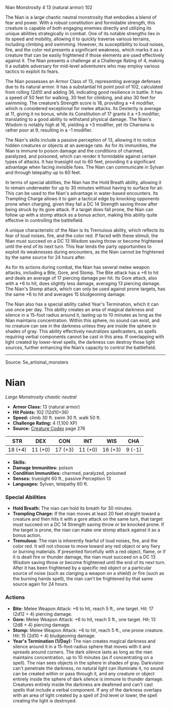 <MonsterName/>Nian</MonsterName>
<CreatureType/>Monstrosity</CreatureType>
<CR/>4</CR>
<AC/>13 (natural armor)</AC>
<HP/>102</HP>
<summary>The Nian is a large chaotic neutral monstrosity that embodies a blend of fear and power. With a robust constitution and formidable strength, this creature is capable of both engaging enemies directly and utilizing its unique abilities strategically in combat. One of its notable strengths lies in its speed and mobility, allowing it to quickly traverse various terrains, including climbing and swimming. However, its susceptibility to loud noises, fire, and the color red presents a significant weakness, which marks it as a creature that can be easily frightened if those elements are used effectively against it. The Nian presents a challenge at a Challenge Rating of 4, making it a suitable adversary for mid-level adventurers who may employ various tactics to exploit its fears.</summary>

<detail>

The Nian possesses an Armor Class of 13, representing average defenses due to its natural armor. It has a substantial hit point pool of 102, calculated from rolling 12d10 and adding 36, indicating good resilience in battle. It has a speed of 50 feet for walking, 30 feet for climbing, and also 30 feet for swimming. The creature’s Strength score is 18, providing a +4 modifier, which is considered exceptional for melee attacks. Its Dexterity is average at 11, giving it no bonus, while its Constitution of 17 grants it a +3 modifier, translating to a good ability to withstand physical damage. The Nian's Wisdom is notably high at 16, yielding a +3 modifier, yet its Charisma is rather poor at 9, resulting in a -1 modifier.

The Nian's skills include a passive perception of 13, allowing it to notice hidden creatures or objects at an average rate. As for its immunities, the Nian is immune to poison damage and the conditions of charmed, paralyzed, and poisoned, which can render it formidable against certain types of attacks. It has truesight out to 60 feet, providing it a significant advantage when facing invisible foes. The Nian can communicate in Sylvan and through telepathy up to 60 feet.

In terms of special abilities, the Nian has the Hold Breath ability, allowing it to remain underwater for up to 30 minutes without having to surface for air. This can be used to the Nian's advantage in water-based encounters. Its Trampling Charge allows it to gain a tactical edge by knocking opponents prone when charging, given they fail a DC 14 Strength saving throw after being struck by its gore attack. If a target does fall prone, the Nian can follow up with a stomp attack as a bonus action, making this ability quite effective in controlling the battlefield. 

A unique characteristic of the Nian is its Tremulous ability, which reflects its fear of loud noises, fire, and the color red. If faced with these stimuli, the Nian must succeed on a DC 13 Wisdom saving throw or become frightened until the end of its next turn. This fear lends the party opportunities to exploit its weaknesses during encounters, as the Nian cannot be frightened by the same source for 24 hours after.

As for its actions during combat, the Nian has several melee weapon attacks, including a Bite, Gore, and Stomp. The Bite attack has a +6 to hit and deals an average of 17 piercing damage per hit. Its Gore attack, also with a +6 to hit, does slightly less damage, averaging 13 piercing damage. The Nian's Stomp attack, which can only be used against prone targets, has the same +6 to hit and averages 15 bludgeoning damage. 

The Nian also has a special ability called Year's Termination, which it can use once per day. This ability creates an area of magical darkness and silence in a 15-foot radius around it, lasting up to 10 minutes as long as the Nian maintains concentration. Within this sphere, no sound can exist, and no creature can see in the darkness unless they are inside the sphere in shades of gray. This ability effectively neutralizes spellcasters, as spells requiring verbal components cannot be cast in this area. If overlapping with light created by lower-level spells, the darkness can destroy those light sources, further enhancing the Nian’s capacity to control the battlefield.</detail>



---

Source: 5e_artisinal_monsters

# Nian

*Large* *Monstrosity* *chaotic neutral*

- **Armor Class:** 13 (natural armor)
- **Hit Points:** 102 (12d10+36)
- **Speed:** climb 30 ft. swim 30 ft. walk 50 ft.
- **Challenge Rating:** 4 (1,100 XP)
- **Source:** [Creature Codex](https://koboldpress.com/kpstore/product/creature-codex-for-5th-edition-dnd) page 276

| STR | DEX | CON | INT | WIS | CHA |
| --- | --- | --- | --- | --- | --- |
| 18 (+4) | 11 (+0) | 17 (+3) | 11 (+0) | 16 (+3) | 9 (-1) |

- **Skills:** 
- **Damage Immunities:** poison
- **Condition Immunities:** charmed, paralyzed, poisoned
- **Senses:** truesight 60 ft., passive Perception 13
- **Languages:** Sylvan, telepathy 60 ft.

### Special Abilities

- **Hold Breath:** The nian can hold its breath for 30 minutes.
- **Trampling Charge:** If the nian moves at least 20 feet straight toward a creature and then hits it with a gore attack on the same turn, that target must succeed on a DC 14 Strength saving throw or be knocked prone. If the target is prone, the nian can make one stomp attack against it as a bonus action.
- **Tremulous:** The nian is inherently fearful of loud noises, fire, and the color red. It will not choose to move toward any red object or any fiery or burning materials. If presented forcefully with a red object, flame, or if it is dealt fire or thunder damage, the nian must succeed on a DC 13 Wisdom saving throw or become frightened until the end of its next turn. After it has been frightened by a specific red object or a particular source of noise (such as clanging a weapon on a shield) or fire (such as the burning hands spell), the nian can't be frightened by that same source again for 24 hours.

### Actions

- **Bite:** Melee Weapon Attack: +6 to hit, reach 5 ft., one target. Hit: 17 (2d12 + 4) piercing damage.
- **Gore:** Melee Weapon Attack: +6 to hit, reach 5 ft., one target. Hit: 13 (2d8 + 4) piercing damage.
- **Stomp:** Melee Weapon Attack: +6 to hit, reach 5 ft., one prone creature. Hit: 15 (2d10 + 4) bludgeoning damage.
- **Year's Termination (1/Day):** The nian creates magical darkness and silence around it in a 15-foot-radius sphere that moves with it and spreads around corners. The dark silence lasts as long as the nian maintains concentration, up to 10 minutes (as if concentrating on a spell). The nian sees objects in the sphere in shades of gray. Darkvision can't penetrate the darkness, no natural light can illuminate it, no sound can be created within or pass through it, and any creature or object entirely inside the sphere of dark silence is immune to thunder damage. Creatures entirely inside the darkness are deafened and can't cast spells that include a verbal component. If any of the darkness overlaps with an area of light created by a spell of 2nd level or lower, the spell creating the light is destroyed.




